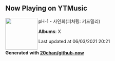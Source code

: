 ## Now Playing on YTMusic

[<img align="left" width="100" src="https://lh3.googleusercontent.com/P3MBMVgULpwSsAS2-nFitOou6U34BpwwGKP7i4OAVdy1r5zI5MA3TQ2Zrvp7ubgHoduD5eMDd6-Vxkc3">](https://music.youtube.com/watch?v=TJCIMsxT_O8)

pH-1 - 사인회(피처링: 키드밀리)

**Albums**: X

Last updated at 06/03/2021 20:21

#### Generated with [20chan/github-now](https://github.com/20chan/github-now)
